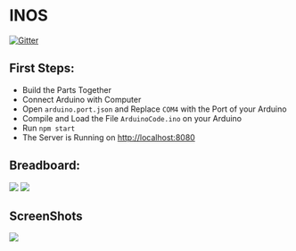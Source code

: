 # INOS
[![Gitter](https://badges.gitter.im/Sharkbyteprojects/AWEBService.svg)](https://gitter.im/Sharkbyteprojects/AWEBService?utm_source=badge&utm_medium=badge&utm_campaign=pr-badge)
## First Steps:
- Build the Parts Together
- Connect Arduino with Computer
- Open `arduino.port.json` and Replace `COM4` with the Port of your Arduino
- Compile and Load the File `ArduinoCode.ino` on your Arduino
- Run `npm start`
- The Server is Running on [http://localhost:8080](http://localhost:8080)

## Breadboard:
![](https://sharkbyteprojects.github.io/Arduino-Web-Service-Example/hardware/Breadboard.png)
![](https://sharkbyteprojects.github.io/Arduino-Web-Service-Example/hardware/plan.png)

## ScreenShots
![](https://user-images.githubusercontent.com/40953479/82694819-41091b80-9c64-11ea-9091-42ae81184673.png)
